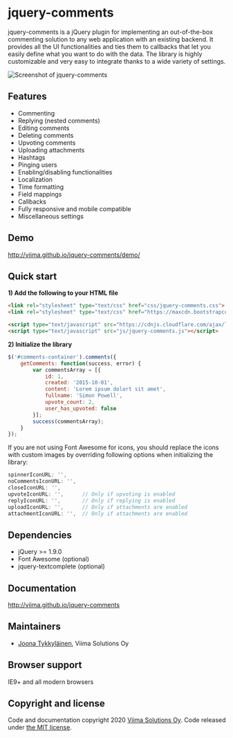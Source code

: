 # jquery-comments
jquery-comments is a jQuery plugin for implementing an out-of-the-box commenting solution to any web application with an existing backend. It provides all the UI functionalities and ties them to callbacks that let you easily define what you want to do with the data. The library is highly customizable and very easy to integrate thanks to a wide variety of settings.

![Screenshot of jquery-comments](screenshot.png?raw=true "Screenshot of jquery-comments")

Features
--------
- Commenting
- Replying (nested comments)
- Editing comments
- Deleting comments
- Upvoting comments
- Uploading attachments
- Hashtags
- Pinging users
- Enabling/disabling functionalities
- Localization
- Time formatting
- Field mappings
- Callbacks
- Fully responsive and mobile compatible
- Miscellaneous settings

Demo
----
http://viima.github.io/jquery-comments/demo/

Quick start
-----------
**1) Add the following to your HTML file**
```html
<link rel="stylesheet" type="text/css" href="css/jquery-comments.css">
<link rel="stylesheet" type="text/css" href="https://maxcdn.bootstrapcdn.com/font-awesome/4.5.0/css/font-awesome.min.css">

<script type="text/javascript" src="https://cdnjs.cloudflare.com/ajax/libs/jquery/1.9.0/jquery.min.js"></script>
<script type="text/javascript" src="js/jquery-comments.js"></script>
```

**2) Initialize the library**
```javascript
$('#comments-container').comments({
    getComments: function(success, error) {
        var commentsArray = [{
            id: 1,
            created: '2015-10-01',
            content: 'Lorem ipsum dolort sit amet',
            fullname: 'Simon Powell',
            upvote_count: 2,
            user_has_upvoted: false
        }];
        success(commentsArray);
    }
});
```
If you are not using Font Awesome for icons, you should replace the icons with custom images by overriding following options when initializing the library:
```javascript
spinnerIconURL: '',
noCommentsIconURL: '',
closeIconURL: '',
upvoteIconURL: '',      // Only if upvoting is enabled
replyIconURL: '',       // Only if replying is enabled
uploadIconURL: '',      // Only if attachments are enabled
attachmentIconURL: '',  // Only if attachments are enabled
```

Dependencies
------------
- jQuery >= 1.9.0
- Font Awesome (optional)
- jquery-textcomplete (optional)

Documentation
-------------
http://viima.github.io/jquery-comments

Maintainers
-----------
- [Joona Tykkyläinen](https://www.linkedin.com/in/joonatykkylainen), Viima Solutions Oy

Browser support
---------------
IE9+ and all modern browsers

Copyright and license
---------------------
Code and documentation copyright 2020 [Viima Solutions Oy](https://www.viima.com/). Code released under [the MIT license](https://github.com/Viima/jquery-comments/blob/master/LICENSE).
